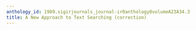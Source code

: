 ```yaml
---
anthology_id: 1989.sigirjournals_journal-ir0anthology0volumeA23A34.3
title: A New Approach to Text Searching (correction)
---
```

